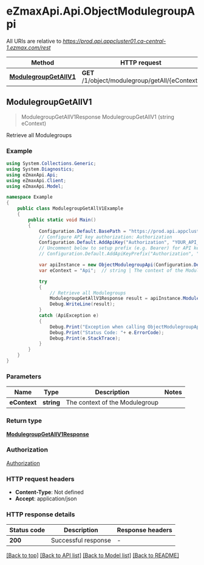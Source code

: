 # eZmaxApi.Api.ObjectModulegroupApi

All URIs are relative to *https://prod.api.appcluster01.ca-central-1.ezmax.com/rest*

Method | HTTP request | Description
------------- | ------------- | -------------
[**ModulegroupGetAllV1**](ObjectModulegroupApi.md#modulegroupgetallv1) | **GET** /1/object/modulegroup/getAll/{eContext} | Retrieve all Modulegroups



## ModulegroupGetAllV1

> ModulegroupGetAllV1Response ModulegroupGetAllV1 (string eContext)

Retrieve all Modulegroups

### Example

```csharp
using System.Collections.Generic;
using System.Diagnostics;
using eZmaxApi.Api;
using eZmaxApi.Client;
using eZmaxApi.Model;

namespace Example
{
    public class ModulegroupGetAllV1Example
    {
        public static void Main()
        {
            Configuration.Default.BasePath = "https://prod.api.appcluster01.ca-central-1.ezmax.com/rest";
            // Configure API key authorization: Authorization
            Configuration.Default.AddApiKey("Authorization", "YOUR_API_KEY");
            // Uncomment below to setup prefix (e.g. Bearer) for API key, if needed
            // Configuration.Default.AddApiKeyPrefix("Authorization", "Bearer");

            var apiInstance = new ObjectModulegroupApi(Configuration.Default);
            var eContext = "Api";  // string | The context of the Modulegroup

            try
            {
                // Retrieve all Modulegroups
                ModulegroupGetAllV1Response result = apiInstance.ModulegroupGetAllV1(eContext);
                Debug.WriteLine(result);
            }
            catch (ApiException e)
            {
                Debug.Print("Exception when calling ObjectModulegroupApi.ModulegroupGetAllV1: " + e.Message );
                Debug.Print("Status Code: "+ e.ErrorCode);
                Debug.Print(e.StackTrace);
            }
        }
    }
}
```

### Parameters


Name | Type | Description  | Notes
------------- | ------------- | ------------- | -------------
 **eContext** | **string**| The context of the Modulegroup | 

### Return type

[**ModulegroupGetAllV1Response**](ModulegroupGetAllV1Response.md)

### Authorization

[Authorization](../README.md#Authorization)

### HTTP request headers

- **Content-Type**: Not defined
- **Accept**: application/json


### HTTP response details
| Status code | Description | Response headers |
|-------------|-------------|------------------|
| **200** | Successful response |  -  |

[[Back to top]](#)
[[Back to API list]](../README.md#documentation-for-api-endpoints)
[[Back to Model list]](../README.md#documentation-for-models)
[[Back to README]](../README.md)

